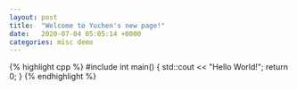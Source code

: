 ```yaml
---
layout: post
title:  "Welcome to Yuchen's new page!"
date:   2020-07-04 05:05:14 +0000
categories: misc demo
---
```


{% highlight cpp %}
#include <iostream>
int main() {
    std::cout << "Hello World!";
    return 0;
}
{% endhighlight %}


